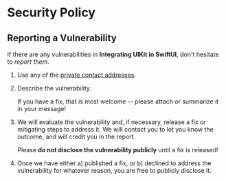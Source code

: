 # Security Policy

## Reporting a Vulnerability

If there are any vulnerabilities in **Integrating UIKit in SwiftUI**, don't hesitate to _report them_.

1. Use any of the [private contact addresses](https://github.com/developer-academy-unina/Workshop-Integrating-UIKit-in-SwiftUI#support).
2. Describe the vulnerability.

   If you have a fix, that is most welcome -- please attach or summarize it in your message!

3. We will evaluate the vulnerability and, if necessary, release a fix or mitigating steps to address it. We will contact you to let you know the outcome, and will credit you in the report.

   Please **do not disclose the vulnerability publicly** until a fix is released!

4. Once we have either a) published a fix, or b) declined to address the vulnerability for whatever reason, you are free to publicly disclose it.
